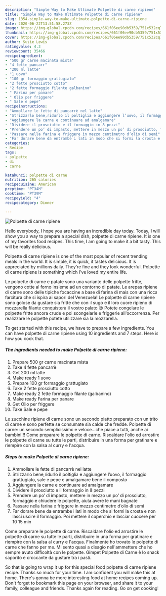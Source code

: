 ```yaml
---
description: "Simple Way to Make Ultimate Polpette di carne ripiene"
title: "Simple Way to Make Ultimate Polpette di carne ripiene"
slug: 1354-simple-way-to-make-ultimate-polpette-di-carne-ripiene
date: 2020-06-22T13:51:58.273Z
image: https://img-global.cpcdn.com/recipes/661f06ee90db5359/751x532cq70/polpette-di-carne-ripiene-recipe-main-photo.jpg
thumbnail: https://img-global.cpcdn.com/recipes/661f06ee90db5359/751x532cq70/polpette-di-carne-ripiene-recipe-main-photo.jpg
cover: https://img-global.cpcdn.com/recipes/661f06ee90db5359/751x532cq70/polpette-di-carne-ripiene-recipe-main-photo.jpg
author: Susie Lewis
ratingvalue: 4.3
reviewcount: 35466
recipeingredient:
- "500 gr carne macinata mista"
- "4 fette pancarr"
- "200 ml latte"
- "1 uovo"
- "100 gr formaggio grattugiato"
- "2 fette prosciutto cotto"
- "2 fette formaggio filante galbanino"
- " Farina per panare"
- " Olio per friggere"
- " Sale e pepe"
recipeinstructions:
- "Ammollare le fette di pancarrè nel latte"
- "Strizzarlo bene,ridurlo il poltiglia e aggiungere l’uovo, il formaggio grattugiato, sale e pepe e amalgamare bene il composto"
- "Aggiungere la carne e continuare ad amalgamare"
- "Dividere il prosciutto e il formaggio in 8 pezzi"
- "Prendere un po’ di impasto, mettere in mezzo un po’ di prosciutto, formaggio e chiudere le polpette, aiuta avere le mani bagnate"
- "Passare nella farina e friggere in mezzo centimetro d’olio di semi"
- "Far dorare bene da entrambe i lati in modo che si formi la crosta e non lasci uscire il formaggio. Poi mettere il coperchio e lasciar cuocere per 10 15 min"
categories:
- Recipe
tags:
- polpette
- di
- carne

katakunci: polpette di carne 
nutrition: 265 calories
recipecuisine: American
preptime: "PT34M"
cooktime: "PT39M"
recipeyield: "4"
recipecategory: Dinner

---
```



![Polpette di carne ripiene](https://img-global.cpcdn.com/recipes/661f06ee90db5359/751x532cq70/polpette-di-carne-ripiene-recipe-main-photo.jpg)

Hello everybody, I hope you are having an incredible day today. Today, I will show you a way to prepare a special dish, polpette di carne ripiene. It is one of my favorites food recipes. This time, I am going to make it a bit tasty. This will be really delicious.

Polpette di carne ripiene is one of the most popular of recent trending meals in the world. It is simple, it is quick, it tastes delicious. It is appreciated by millions daily. They're fine and they look wonderful. Polpette di carne ripiene is something which I've loved my entire life.

Le polpette di carne e patate sono una variante delle polpette fritte, vengono cotte al forno insieme ad un contorno di patate. Le arepas ripiene di carne sono delle tipiche focaccine a base di farina di mais con una ricca farcitura che si ispira ai sapori del Venezuela! Le polpette di carne ripiene sono golose da gustare sia fritte che con il sugo e il loro cuore ripieno di mozzarella filante conquisterà il vostro palato 😉 Potete congelare le polpette fritte ancora crude e poi scongelarle e friggerle all&#39;occorrenza. Per realizzare le polpette potete utilizzare sia la mozzarella.


To get started with this recipe, we have to prepare a few ingredients. You can have polpette di carne ripiene using 10 ingredients and 7 steps. Here is how you cook that.

<!--inarticleads1-->

##### The ingredients needed to make Polpette di carne ripiene:

1. Prepare 500 gr carne macinata mista
1. Take 4 fette pancarrè
1. Get 200 ml latte
1. Make ready 1 uovo
1. Prepare 100 gr formaggio grattugiato
1. Take 2 fette prosciutto cotto
1. Make ready 2 fette formaggio filante (galbanino)
1. Make ready  Farina per panare
1. Get  Olio per friggere
1. Take  Sale e pepe


Le zucchine ripiene di carne sono un secondo piatto preparato con un trito di carne e sono perfette se consumate sia calde che fredde. Polpette di carne: un secondo semplicissimo e veloce…che piace a tutti, anche ai bambini!!! Come preparare le polpette di carne. Riscaldare l&#39;olio ed arrostire le polpette di carne su tutte le parti, distribuire in una forma per gratinare e riempire con la salsa al curry e l&#39;acqua. 

<!--inarticleads2-->

##### Steps to make Polpette di carne ripiene:

1. Ammollare le fette di pancarrè nel latte
1. Strizzarlo bene,ridurlo il poltiglia e aggiungere l’uovo, il formaggio grattugiato, sale e pepe e amalgamare bene il composto
1. Aggiungere la carne e continuare ad amalgamare
1. Dividere il prosciutto e il formaggio in 8 pezzi
1. Prendere un po’ di impasto, mettere in mezzo un po’ di prosciutto, formaggio e chiudere le polpette, aiuta avere le mani bagnate
1. Passare nella farina e friggere in mezzo centimetro d’olio di semi
1. Far dorare bene da entrambe i lati in modo che si formi la crosta e non lasci uscire il formaggio. Poi mettere il coperchio e lasciar cuocere per 10 15 min


Come preparare le polpette di carne. Riscaldare l&#39;olio ed arrostire le polpette di carne su tutte le parti, distribuire in una forma per gratinare e riempire con la salsa al curry e l&#39;acqua. Finalmente ho trovato le polpette di carne che fanno per me. Mi sento quasi a disagio nell&#39;ammettere che ho sempre avuto difficoltà con le polpette. Gimpet Polpette di Carne è lo snack saporito e croccante da gustare tra i pasti. 

So that is going to wrap it up for this special food polpette di carne ripiene recipe. Thanks so much for your time. I am confident you will make this at home. There's gonna be more interesting food at home recipes coming up. Don't forget to bookmark this page on your browser, and share it to your family, colleague and friends. Thanks again for reading. Go on get cooking!
